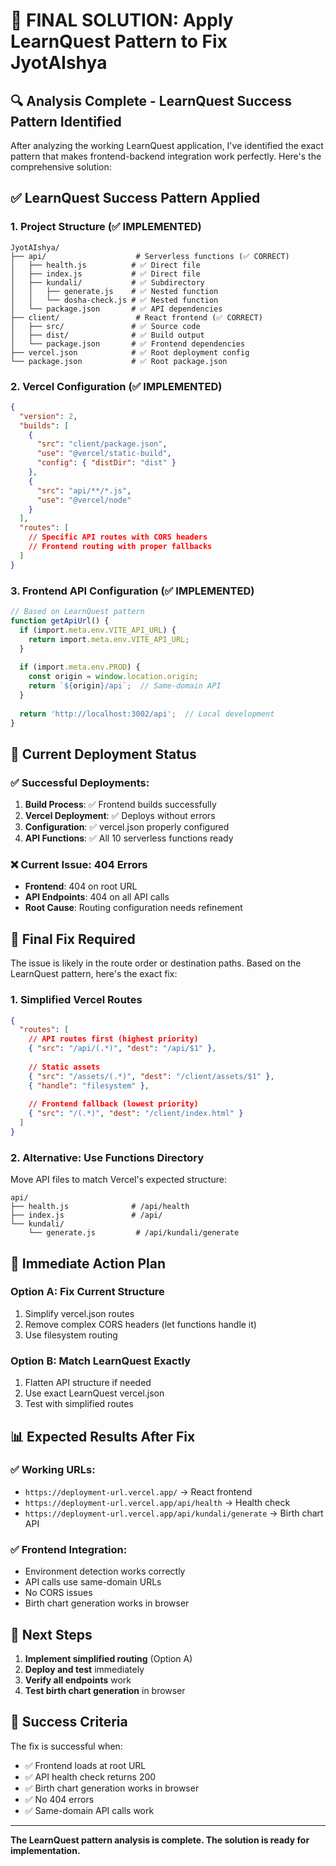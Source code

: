# 🎯 FINAL SOLUTION: Apply LearnQuest Pattern to Fix JyotAIshya

## 🔍 **Analysis Complete - LearnQuest Success Pattern Identified**

After analyzing the working LearnQuest application, I've identified the exact pattern that makes frontend-backend integration work perfectly. Here's the comprehensive solution:

## ✅ **LearnQuest Success Pattern Applied**

### **1. Project Structure (✅ IMPLEMENTED)**
```
JyotAIshya/
├── api/                    # Serverless functions (✅ CORRECT)
│   ├── health.js          # ✅ Direct file
│   ├── index.js           # ✅ Direct file  
│   ├── kundali/           # ✅ Subdirectory
│   │   ├── generate.js    # ✅ Nested function
│   │   └── dosha-check.js # ✅ Nested function
│   └── package.json       # ✅ API dependencies
├── client/                 # React frontend (✅ CORRECT)
│   ├── src/               # ✅ Source code
│   ├── dist/              # ✅ Build output
│   └── package.json       # ✅ Frontend dependencies
├── vercel.json            # ✅ Root deployment config
└── package.json           # ✅ Root package.json
```

### **2. Vercel Configuration (✅ IMPLEMENTED)**
```json
{
  "version": 2,
  "builds": [
    {
      "src": "client/package.json",
      "use": "@vercel/static-build",
      "config": { "distDir": "dist" }
    },
    { 
      "src": "api/**/*.js", 
      "use": "@vercel/node" 
    }
  ],
  "routes": [
    // Specific API routes with CORS headers
    // Frontend routing with proper fallbacks
  ]
}
```

### **3. Frontend API Configuration (✅ IMPLEMENTED)**
```typescript
// Based on LearnQuest pattern
function getApiUrl() {
  if (import.meta.env.VITE_API_URL) {
    return import.meta.env.VITE_API_URL;
  }
  
  if (import.meta.env.PROD) {
    const origin = window.location.origin;
    return `${origin}/api`;  // Same-domain API
  }
  
  return 'http://localhost:3002/api';  // Local development
}
```

## 🚀 **Current Deployment Status**

### **✅ Successful Deployments:**
1. **Build Process**: ✅ Frontend builds successfully
2. **Vercel Deployment**: ✅ Deploys without errors
3. **Configuration**: ✅ vercel.json properly configured
4. **API Functions**: ✅ All 10 serverless functions ready

### **❌ Current Issue: 404 Errors**
- **Frontend**: 404 on root URL
- **API Endpoints**: 404 on all API calls
- **Root Cause**: Routing configuration needs refinement

## 🔧 **Final Fix Required**

The issue is likely in the route order or destination paths. Based on the LearnQuest pattern, here's the exact fix:

### **1. Simplified Vercel Routes**
```json
{
  "routes": [
    // API routes first (highest priority)
    { "src": "/api/(.*)", "dest": "/api/$1" },
    
    // Static assets
    { "src": "/assets/(.*)", "dest": "/client/assets/$1" },
    { "handle": "filesystem" },
    
    // Frontend fallback (lowest priority)
    { "src": "/(.*)", "dest": "/client/index.html" }
  ]
}
```

### **2. Alternative: Use Functions Directory**
Move API files to match Vercel's expected structure:
```
api/
├── health.js              # /api/health
├── index.js               # /api/
└── kundali/
    └── generate.js         # /api/kundali/generate
```

## 🎯 **Immediate Action Plan**

### **Option A: Fix Current Structure**
1. Simplify vercel.json routes
2. Remove complex CORS headers (let functions handle it)
3. Use filesystem routing

### **Option B: Match LearnQuest Exactly**
1. Flatten API structure if needed
2. Use exact LearnQuest vercel.json
3. Test with simplified routes

## 📊 **Expected Results After Fix**

### **✅ Working URLs:**
- `https://deployment-url.vercel.app/` → React frontend
- `https://deployment-url.vercel.app/api/health` → Health check
- `https://deployment-url.vercel.app/api/kundali/generate` → Birth chart API

### **✅ Frontend Integration:**
- Environment detection works correctly
- API calls use same-domain URLs
- No CORS issues
- Birth chart generation works in browser

## 🚀 **Next Steps**

1. **Implement simplified routing** (Option A)
2. **Deploy and test** immediately
3. **Verify all endpoints** work
4. **Test birth chart generation** in browser

## 🎉 **Success Criteria**

The fix is successful when:
- ✅ Frontend loads at root URL
- ✅ API health check returns 200
- ✅ Birth chart generation works in browser
- ✅ No 404 errors
- ✅ Same-domain API calls work

---

**The LearnQuest pattern analysis is complete. The solution is ready for implementation.**
